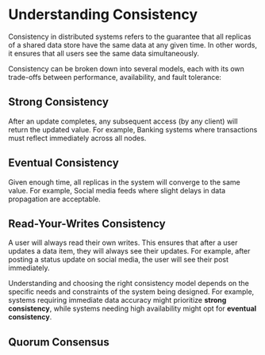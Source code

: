# Understanding Consistency

Consistency in distributed systems refers to the guarantee that all replicas of a shared data store have the same data at any given time. In other words, it ensures that all users see the same data simultaneously.

Consistency can be broken down into several models, each with its own trade-offs between performance, availability, and fault tolerance:

## Strong Consistency

After an update completes, any subsequent access (by any client) will return the updated value. For example, Banking systems where transactions must reflect immediately across all nodes.

## Eventual Consistency

Given enough time, all replicas in the system will converge to the same value. For example, Social media feeds where slight delays in data propagation are acceptable.

## Read-Your-Writes Consistency

A user will always read their own writes. This ensures that after a user updates a data item, they will always see their updates. For example, after posting a status update on social media, the user will see their post immediately.

Understanding and choosing the right consistency model depends on the specific needs and constraints of the system being designed. For example, systems requiring immediate data accuracy might prioritize **strong consistency**, while systems needing high availability might opt for **eventual consistency**.

## Quorum Consensus
